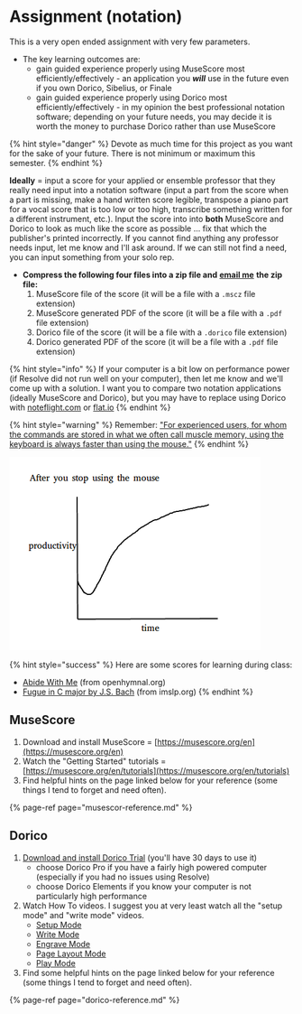 # Assignment \(notation\)

This is a very open ended assignment with very few parameters. 

* The key learning outcomes are:
  * gain guided experience properly using MuseScore most efficiently/effectively - an application you _**will**_ use in the future even if you own Dorico, Sibelius, or Finale
  * gain guided experience properly using Dorico most efficiently/effectively - in my opinion the best professional notation software; depending on your future needs, you may decide it is worth the money to purchase Dorico rather than use MuseScore

{% hint style="danger" %}
Devote as much time for this project as you want for the sake of your future. There is not minimum or maximum this semester.
{% endhint %}

**Ideally** = input a score for your applied or ensemble professor that they really need input into a notation software \(input a part from the score when a part is missing, make a hand written score legible, transpose a piano part for a vocal score that is too low or too high, transcribe something written for a different instrument, etc.\). Input the score into into **both** MuseScore and Dorico to look as much like the score as possible ...  fix that which the publisher's printed incorrectly. If you cannot find anything any professor needs input, let me know and I'll ask around. If we can still not find a need, you can input something from your solo rep.

* **Compress the following four files into a zip file and** [**email me**](https://www.baylor.edu/music/index.php?id=951763) **the zip file:**
  1. MuseScore file of the score \(it will be a file with a `.mscz` file extension\)
  2. MuseScore generated PDF of the score \(it will be a file with a `.pdf` file extension\)
  3. Dorico file of the score \(it will be a file with a `.dorico` file extension\)
  4. Dorico generated PDF of the score \(it will be a file with a `.pdf` file extension\)

{% hint style="info" %}
If your computer is a bit low on performance power \(if Resolve did not run well on your computer\), then let me know and we'll come up with a solution. I want you to compare two notation applications \(ideally MuseScore and Dorico\), but you may have to replace using Dorico with [noteflight.com](https://www.noteflight.com/) or [flat.io](https://flat.io/)
{% endhint %}

{% hint style="warning" %}
Remember: ["For experienced users, for whom the commands are stored in what we often call muscle memory, using the keyboard is always faster than using the mouse."](https://www.codementor.io/@igorpejic/it-s-time-to-stop-using-the-mouse-hg895pcbh)
{% endhint %}

![](../../../.gitbook/assets/image%20%283%29.png)

{% hint style="success" %}
Here are some scores for learning during class:

* [Abide With Me](http://openhymnal.org/Pdf/Abide_With_Me-Eventide.pdf) \(from openhymnal.org\)
* [Fugue in C major by J.S. Bach](https://imslp.org/wiki/Fugue_in_C_major,_BWV_952_%28Bach,_Johann_Sebastian%29#IMSLP323148) \(from imslp.org\)
{% endhint %}

## MuseScore

1. Download and install MuseScore = [https://musescore.org/en](https://musescore.org/en)
2. Watch the "Getting Started" tutorials = [https://musescore.org/en/tutorials](https://musescore.org/en/tutorials)
3. Find helpful hints on the page linked below for your reference \(some things I tend to forget and need often\).

{% page-ref page="musescor-reference.md" %}

## Dorico

1. [Download and install Dorico Trial](https://new.steinberg.net/dorico/trial/) \(you'll have 30 days to use it\)
   * choose Dorico Pro if you have a fairly high powered computer \(especially if you had no issues using Resolve\)
   * choose Dorico Elements if you know your computer is not particularly high performance
2. Watch How To videos. I suggest you at very least watch all the "setup mode" and "write mode" videos.
   * [Setup Mode](https://www.youtube.com/playlist?list=PLoyaeouPUsdsCpYCYhxnK5j-o6U8q8Hpv)
   * [Write Mode](https://www.youtube.com/playlist?list=PLoyaeouPUsdsnltPMEyV6pzuHh6cs9-Cp)
   * [Engrave Mode](https://www.youtube.com/playlist?list=PLoyaeouPUsdvy438lfsc78RZxhKTdOcKN)
   * [Page Layout Mode](https://www.youtube.com/playlist?list=PLoyaeouPUsdtQAPZqIiDYPNVCJEczPYaG)
   * [Play Mode](https://www.youtube.com/playlist?list=PLoyaeouPUsdt6H-SQgBH3_2-_qC-YxGHA)
3. Find some helpful hints on the page linked below for your reference \(some things I tend to forget and need often\).

{% page-ref page="dorico-reference.md" %}



